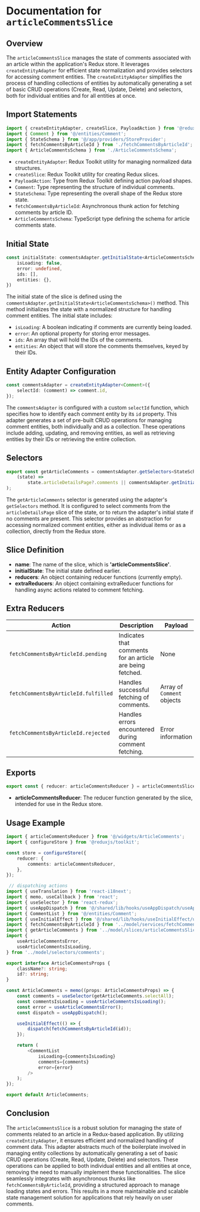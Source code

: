 # Documentation for `articleCommentsSlice`

## Overview
The `articleCommentsSlice` manages the state of comments associated with an article within the application's Redux store. It leverages `createEntityAdapter` for efficient state normalization and provides selectors for accessing comment entities.
The `createEntityAdapter` simplifies the process of handling collections of entities by automatically generating a set of basic CRUD operations (Create, Read, Update, Delete) and selectors, both for individual entities and for all entities at once.

## Import Statements

```typescript
import { createEntityAdapter, createSlice, PayloadAction } from '@reduxjs/toolkit';
import { Comment } from '@/entities/Comment';
import { StateSchema } from '@/app/providers/StoreProvider';
import { fetchCommentsByArticleId } from './fetchCommentsByArticleId';
import { ArticleCommentsSchema } from './ArticleCommentsSchema';
```

- `createEntityAdapter`: Redux Toolkit utility for managing normalized data structures.
- `createSlice`: Redux Toolkit utility for creating Redux slices.
- `PayloadAction`: Type from Redux Toolkit defining action payload shapes.
- `Comment`: Type representing the structure of individual comments.
- `StateSchema`: Type representing the overall shape of the Redux store state.
- `fetchCommentsByArticleId`: Asynchronous thunk action for fetching comments by article ID.
- `ArticleCommentsSchema`: TypeScript type defining the schema for article comments state.

## Initial State
```typescript
const initialState: commentsAdapter.getInitialState<ArticleCommentsSchema>({
    isLoading: false,
    error: undefined,
    ids: [],
    entities: {},
})
```
The initial state of the slice is defined using the `commentsAdapter.getInitialState<ArticleCommentsSchema>()` method. This method initializes the state with a normalized structure for handling comment entities. The initial state includes:
- `isLoading`: A boolean indicating if comments are currently being loaded.
- `error`: An optional property for storing error messages.
- `ids`: An array that will hold the IDs of the comments.
- `entities`: An object that will store the comments themselves, keyed by their IDs.

## Entity Adapter Configuration
```typescript
const commentsAdapter = createEntityAdapter<Comment>({
    selectId: (comment) => comment.id,
});
```
The `commentsAdapter` is configured with a custom `selectId` function, which specifies how to identify each comment entity by its `id` property. 
This adapter generates a set of pre-built CRUD operations for managing comment entities, both individually and as a collection. These operations include adding, updating, and removing entities, as well as retrieving entities by their IDs or retrieving the entire collection.


## Selectors 
```typescript
export const getArticleComments = commentsAdapter.getSelectors<StateSchema>(
    (state) =>
        state.articleDetailsPage?.comments || commentsAdapter.getInitialState(),
);
```
The `getArticleComments` selector is generated using the adapter's `getSelectors` method. 
It is configured to select comments from the `articleDetailsPage` slice of the state, or to return the adapter's initial state if no comments are present. 
This selector provides an abstraction for accessing normalized comment entities, either as individual items or as a collection, directly from the Redux store.


## Slice Definition

- **name**: The name of the slice, which is **'articleCommentsSlice'**.
- **initialState**: The initial state defined earlier.
- **reducers**: An object containing reducer functions (currently empty).
- **extraReducers**: An object containing extraReducer functions for handling async actions related to comment fetching.

## Extra Reducers

| **Action**                          | **Description**                                           | **Payload**                    | **State Changes**                                                                |
|-------------------------------------|-----------------------------------------------------------|--------------------------------|----------------------------------------------------------------------------------|
| `fetchCommentsByArticleId.pending`  | Indicates that comments for an article are being fetched. | None                           | Sets `isLoading` to `true` and clears any existing `error`.                      |
| `fetchCommentsByArticleId.fulfilled`| Handles successful fetching of comments.                  | Array of `Comment` objects     | Updates state with fetched comments using `commentsAdapter.setAll`.              |
| `fetchCommentsByArticleId.rejected` | Handles errors encountered during comment fetching.       | Error information              | Sets `isLoading` to `false` and updates `error` with the payload.                |

## Exports
```typescript
export const { reducer: articleCommentsReducer } = articleCommentsSlice;
```
- **articleCommentsReducer**: The reducer function generated by the slice, intended for use in the Redux store.

## Usage Example
```typescript jsx
import { articleCommentsReducer } from '@/widgets/ArticleComments';
import { configureStore } from '@reduxjs/toolkit';

const store = configureStore({
    reducer: {
        comments: articleCommentsReducer,
    },
});

 // dispatching actions 
import { useTranslation } from 'react-i18next';
import { memo, useCallback } from 'react';
import { useSelector } from 'react-redux';
import { useAppDispatch } from '@/shared/lib/hooks/useAppDispatch/useAppDispatch';
import { CommentList } from '@/entities/Comment';
import { useInitialEffect } from '@/shared/lib/hooks/useInitialEffect/useInitialEffect';
import { fetchCommentsByArticleId } from '../model/services/fetchCommentsByArticleId/fetchCommentsByArticleId';
import { getArticleComments } from '../model/slices/articleCommentsSlice';
import {
    useArticleCommentsError,
    useArticleCommentsIsLoading,
} from '../model/selectors/comments';

export interface ArticleCommentsProps {
    className?: string;
    id?: string;
}

const ArticleComments = memo((props: ArticleCommentsProps) => {
    const comments = useSelector(getArticleComments.selectAll);
    const commentsIsLoading = useArticleCommentsIsLoading();
    const error = useArticleCommentsError();
    const dispatch = useAppDispatch();

    useInitialEffect(() => {
        dispatch(fetchCommentsByArticleId(id));
    });

    return (
        <CommentList
            isLoading={commentsIsLoading}
            comments={comments}
            error={error}
        />
    );
});

export default ArticleComments;

```

## Conclusion
The `articleCommentsSlice` is a robust solution for managing the state of comments related to an article in a Redux-based application. 
By utilizing `createEntityAdapter`, it ensures efficient and normalized handling of comment data.
This adapter abstracts much of the boilerplate involved in managing entity collections by automatically generating a set of basic CRUD operations (Create, Read, Update, Delete) and selectors. These operations can be applied to both individual entities and all entities at once, removing the need to manually implement these functionalities. The slice seamlessly integrates with asynchronous thunks like `fetchCommentsByArticleId`, providing a structured approach to manage loading states and errors. This results in a more maintainable and scalable state management solution for applications that rely heavily on user comments.
